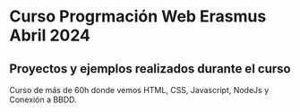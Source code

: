 # Curso Progrmación Web Erasmus Abril 2024
## Proyectos y ejemplos realizados durante el curso
Curso de más de 60h donde vemos HTML, CSS, Javascript, NodeJs y Conexión a BBDD.
